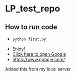 # LP_test_repo
## How to run code
* ```python
  python first.py
  ```
* Enjoy!
* [Click here to open Google](https://www.google.com/)
* https://www.google.com/

Added this from my local server
